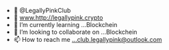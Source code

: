 - 👋 @LegallyPinkClub
- 👀 www.http://legallypink.crypto
- 🌱 I’m currently learning ...Blockchein 
- 💞️ I’m looking to collaborate on ...Blockchein
- 📫 How to reach me ...club.legallypink@outlook.com

<!---
LegallyPinkClub/LegallyPinkClub is a ✨ special ✨ repository because its `README.md` (this file) appears on your GitHub profile.
You can click the Preview link to take a look at your changes.
--->
